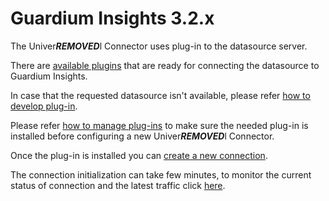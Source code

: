 # Guardium Insights 3.2.x
The Univer***REMOVED***l Connector uses plug-in to the datasource server.

There are [available plugins](../../../docs/available_plugins.md) that are ready for connecting the datasource to Guardium Insights.

In case that the requested datasource isn't available, please refer [how to develop plug-in](../../../docs/Guardium%20Insights/3.2.x/developing_plugins_gi.md).

Please refer [how to manage plug-ins](../../../docs/Guardium%20Insights/3.2.x/Plugins_management.md) to make sure the needed plug-in is installed before configuring a new Univer***REMOVED***l Connector.

Once the plug-in is installed you can [create a new connection](../../../docs/Guardium%20Insights/3.2.x/UC_Configuration_GI.md). 

The connection initialization can take few minutes, to monitor the current status of connection and the latest traffic click [here](../../../docs/Guardium%20Insights/3.2.x/monitoring_GI.MD).
